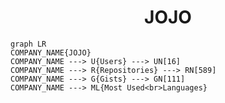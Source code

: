 <h1 align="center">JOJO</h1>

```mermaid
graph LR
COMPANY_NAME{JOJO}
COMPANY_NAME ---> U{Users} ---> UN[16]
COMPANY_NAME ---> R{Repositories} ---> RN[589]
COMPANY_NAME ---> G{Gists} ---> GN[111]
COMPANY_NAME ---> ML{Most Used<br>Languages}
```
